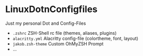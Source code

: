# LinuxDotnConfigfiles

Just my personal Dot and Config-Files

- `.zshrc` ZSH-Shell rc file (themes, aliases, plugins)
- `alacritty.yml` Alacritty config-file (colortheme, font, layout)
- `jakob.zsh-theme` Custom OhMyZSH Prompt
- ...
